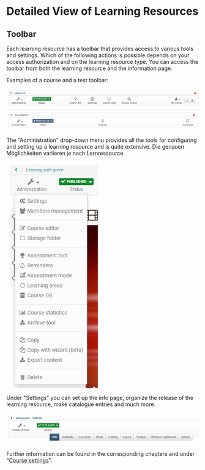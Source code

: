 #  Detailed View of Learning Resources

## Toolbar

Each learning resource has a toolbar that provides access to various tools and
settings. Which of the following actions is possible depends on your access
authorization and on the learning resource type. You can access the toolbar
from both the learning resource and the information page.

Examples of a course and a test toolbar:

![](assets/administration_toolbar.png)
![](assets/administration_test.png)

The "Administration" drop-down menu provides all the tools for configuring and
setting up a learning resource and is quite extensive. Die genauen
Möglichkeiten variieren je nach Lernressource.

![](assets/Administration161.png)

Under "Settings" you can set up the info page, organize the release of the
learning resource, make catalogue entries and much more.

  

![](assets/administration_settings.png)

Further information can be found in the corresponding chapters and under
"[Course settings](Course+Settings.html)".

  

